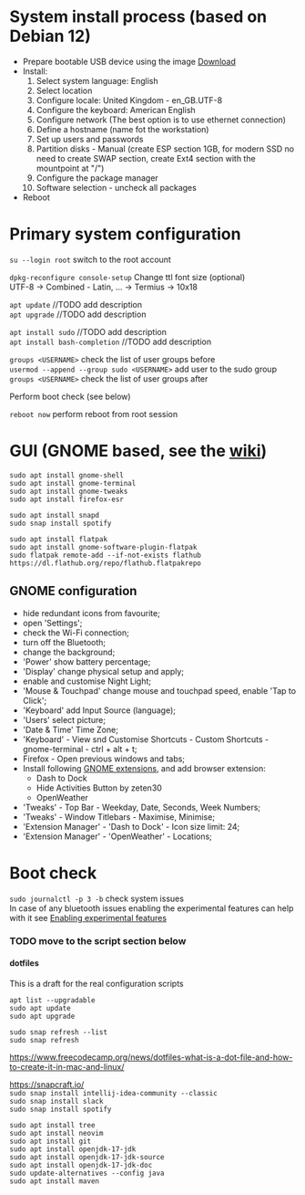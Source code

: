 # System install process (based on Debian 12)  
- Prepare bootable USB device using the image [Download](https://cdimage.debian.org/debian-cd/current/amd64/iso-cd/debian-12.2.0-amd64-netinst.iso)  
- Install:
  1. Select system language: English
  2. Select location
  3. Configure locale: United Kingdom - en_GB.UTF-8
  4. Configure the keyboard: American English
  5. Configure network (The best option is to use ethernet connection)
  6. Define a hostname (name fot the workstation)
  7. Set up users and passwords
  8. Partition disks - Manual (create ESP section 1GB, for modern SSD no need to create SWAP section, create Ext4 section with the mountpoint at "/")
  9. Configure the package manager
  10. Software selection - uncheck all packages  
- Reboot

# Primary system configuration
`su --login root` switch to the root account  

`dpkg-reconfigure console-setup` Change ttl font size (optional)  
UTF-8 -> Combined - Latin, ... -> Termius -> 10x18  

`apt update` //TODO add description  
`apt upgrade` //TODO add description  

`apt install sudo` //TODO add description  
`apt install bash-completion` //TODO add description  

`groups <USERNAME>` check the list of user groups before  
`usermod --append --group sudo <USERNAME>` add user to the sudo group  
`groups <USERNAME>` check the list of user groups after  

Perform boot check (see below)  

`reboot now` perform reboot from root session  

# GUI (GNOME based, see the [wiki](https://wiki.debian.org/ru/Gnome))  
`sudo apt install gnome-shell`  
`sudo apt install gnome-terminal`  
`sudo apt install gnome-tweaks`  
`sudo apt install firefox-esr`  

`sudo apt install snapd`  
`sudo snap install spotify`  

`sudo apt install flatpak`  
`sudo apt install gnome-software-plugin-flatpak`  
`sudo flatpak remote-add --if-not-exists flathub https://dl.flathub.org/repo/flathub.flatpakrepo`  

## GNOME configuration  
- hide redundant icons from favourite;  
- open 'Settings';  
- check the Wi-Fi connection;  
- turn off the Bluetooth;  
- change the background;
- 'Power' show battery percentage;  
- 'Display' change physical setup and apply;  
- enable and customise Night Light;  
- 'Mouse & Touchpad' change mouse and touchpad speed, enable 'Tap to Click';  
- 'Keyboard' add Input Source (language);
- 'Users' select picture;
- 'Date & Time' Time Zone;
- 'Keyboard' - View snd Customise Shortcuts - Custom Shortcuts - gnome-terminal - ctrl + alt + t;  
- Firefox - Open previous windows and tabs;
- Install following [GNOME extensions](https://extensions.gnome.org/), and add browser extension:  
  - Dash to Dock
  - Hide Activities Button by zeten30
  - OpenWeather  
- 'Tweaks' - Top Bar - Weekday, Date, Seconds, Week Numbers;
- 'Tweaks' - Window Titlebars - Maximise, Minimise;
- 'Extension Manager' - 'Dash to Dock' - Icon size limit: 24;
- 'Extension Manager' - 'OpenWeather' - Locations;

# Boot check  
`sudo journalctl -p 3 -b` check system issues  
In case of any bluetooth issues enabling the experimental features can help with it see [Enabling experimental features](https://wiki.archlinux.org/title/Bluetooth#Enabling_experimental_features)  


### TODO move to the script section below
#### dotfiles
This is a draft for the real configuration scripts  

`apt list --upgradable`  
`sudo apt update`  
`sudo apt upgrade`  

`sudo snap refresh --list`  
`sudo snap refresh`  

https://www.freecodecamp.org/news/dotfiles-what-is-a-dot-file-and-how-to-create-it-in-mac-and-linux/  

https://snapcraft.io/  
`sudo snap install intellij-idea-community --classic`  
`sudo snap install slack`  
`sudo snap install spotify`  

`sudo apt install tree`  
`sudo apt install neovim`  
`sudo apt install git`  
`sudo apt install openjdk-17-jdk`  
`sudo apt install openjdk-17-jdk-source`  
`sudo apt install openjdk-17-jdk-doc`  
`sudo update-alternatives --config java`  
`sudo apt install maven`  
